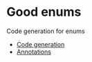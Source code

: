 # Good enums

Code generation for enums

- [Code generation](./packages/good_enums/README.md)
- [Annotations](./packages/good_enums_annotations/README.md)
